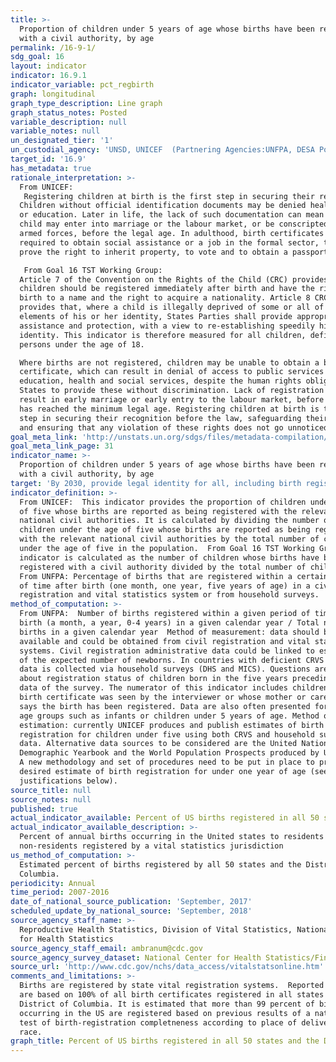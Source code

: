 ```yaml
---
title: >-
  Proportion of children under 5 years of age whose births have been registered
  with a civil authority, by age
permalink: /16-9-1/
sdg_goal: 16
layout: indicator
indicator: 16.9.1
indicator_variable: pct_regbirth
graph: longitudinal
graph_type_description: Line graph
graph_status_notes: Posted
variable_description: null
variable_notes: null
un_designated_tier: '1'
un_custodial_agency: 'UNSD, UNICEF  (Partnering Agencies:UNFPA, DESA Population Division)'
target_id: '16.9'
has_metadata: true
rationale_interpretation: >-
  From UNICEF: 
   Registering children at birth is the first step in securing their recognition before the law, safeguarding their rights, and ensuring that any violation of these rights does not go unnoticed. 
  Children without official identification documents may be denied health care
  or education. Later in life, the lack of such documentation can mean that a
  child may enter into marriage or the labour market, or be conscripted into the
  armed forces, before the legal age. In adulthood, birth certificates may be
  required to obtain social assistance or a job in the formal sector, to buy or
  prove the right to inherit property, to vote and to obtain a passport. 

   From Goal 16 TST Working Group: 
  Article 7 of the Convention on the Rights of the Child (CRC) provides that all
  children should be registered immediately after birth and have the right from
  birth to a name and the right to acquire a nationality. Article 8 CRC further
  provides that, where a child is illegally deprived of some or all of the
  elements of his or her identity, States Parties shall provide appropriate
  assistance and protection, with a view to re-establishing speedily his or her
  identity. This indicator is therefore measured for all children, defined as
  persons under the age of 18. 

  Where births are not registered, children may be unable to obtain a birth
  certificate, which can result in denial of access to public services including
  education, health and social services, despite the human rights obligations of
  States to provide these without discrimination. Lack of registration may also
  result in early marriage or early entry to the labour market, before the child
  has reached the minimum legal age. Registering children at birth is the first
  step in securing their recognition before the law, safeguarding their rights,
  and ensuring that any violation of these rights does not go unnoticed.
goal_meta_link: 'http://unstats.un.org/sdgs/files/metadata-compilation/Metadata-Goal-16.pdf'
goal_meta_link_page: 31
indicator_name: >-
  Proportion of children under 5 years of age whose births have been registered
  with a civil authority, by age
target: 'By 2030, provide legal identity for all, including birth registration.'
indicator_definition: >-
  From UNICEF:  This indicator provides the proportion of children under the age
  of five whose births are reported as being registered with the relevant
  national civil authorities. It is calculated by dividing the number of
  children under the age of five whose births are reported as being registered
  with the relevant national civil authorities by the total number of children
  under the age of five in the population.  From Goal 16 TST Working Group: The
  indicator is calculated as the number of children whose births have been
  registered with a civil authority divided by the total number of children. 
  From UNFPA: Percentage of births that are registered within a certain period
  of time after birth (one month, one year, five years of age) in a civil
  registration and vital statistics system or from household surveys.
method_of_computation: >-
  From UNFPA:  Number of births registered within a given period of time after
  birth (a month, a year, 0-4 years) in a given calendar year / Total number of
  births in a given calendar year  Method of measurement: data should be
  available and could be obtained from civil registration and vital statistics
  systems. Civil registration administrative data could be linked to estimates
  of the expected number of newborns. In countries with deficient CRVS systems,
  data is collected via household surveys (DHS and MICS). Questions are asked
  about registration status of children born in the five years preceding the
  data of the survey. The numerator of this indicator includes children whose
  birth certificate was seen by the interviewer or whose mother or care-taker
  says the birth has been registered. Data are also often presented for other
  age groups such as infants or children under 5 years of age. Method of
  estimation: currently UNICEF produces and publish estimates of birth
  registration for children under five using both CRVS and household surveys
  data. Alternative data sources to be considered are the United Nations
  Demographic Yearbook and the World Population Prospects produced by UNPD-DESA.
  A new methodology and set of procedures need to be put in place to produce the
  desired estimate of birth registration for under one year of age (see
  justifications below).
source_title: null
source_notes: null
published: true
actual_indicator_available: Percent of US births registered in all 50 states and the District of Columbia
actual_indicator_available_description: >-
  Percent of annual births occurring in the United states to residents and
  non-residents registered by a vital statistics jurisdiction
us_method_of_computation: >-
  Estimated percent of births registered by all 50 states and the District of
  Columbia.
periodicity: Annual
time_period: 2007-2016
date_of_national_source_publication: 'September, 2017'
scheduled_update_by_national_source: 'September, 2018'
source_agency_staff_name: >-
  Reproductive Health Statistics, Division of Vital Statistics, National Center
  for Health Statistics
source_agency_staff_email: ambranum@cdc.gov
source_agency_survey_dataset: National Center for Health Statistics/Final natality data
source_url: 'http://www.cdc.gov/nchs/data_access/vitalstatsonline.htm'
comments_and_limitations: >-
  Births are registered by state vital registration systems.  Reported births
  are based on 100% of all birth certificates registered in all states and the
  District of Columbia. It is estimated that more than 99 percent of births
  occurring in the US are registered based on previous results of a national
  test of birth-registration completneness according to place of delivery and
  race.
graph_title: Percent of US births registered in all 50 states and the District of Columbia
---
```

